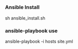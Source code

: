 ##

### Ansible Install
sh ansible_install.sh

### ansible-playbook use

ansible-playbook -i hosts site.yml
